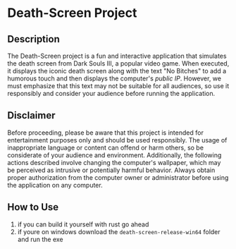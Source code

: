 # Death-Screen Project
## Description
The Death-Screen project is a fun and interactive application that simulates the death screen from Dark Souls III, a popular video game. When executed, it displays the iconic death screen along with the text "No Bitches" to add a humorous touch and then displays the computer's *public IP*. However, we must emphasize that this text may not be suitable for all audiences, so use it responsibly and consider your audience before running the application.

## Disclaimer
Before proceeding, please be aware that this project is intended for entertainment purposes only and should be used responsibly. The usage of inappropriate language or content can offend or harm others, so be considerate of your audience and environment. Additionally, the following actions described involve changing the computer's wallpaper, which may be perceived as intrusive or potentially harmful behavior. Always obtain proper authorization from the computer owner or administrator before using the application on any computer.

## How to Use
1. if you can build it yourself with rust go ahead
2. if youre on windows download the `death-screen-release-win64` folder and run the exe
